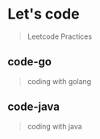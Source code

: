 # Let's code

> Leetcode Practices

## code-go

> coding with golang

## code-java

> coding with java